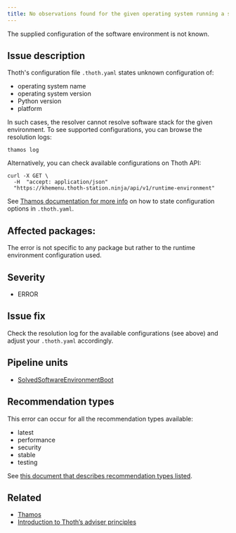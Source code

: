 ```yaml
---
title: No observations found for the given operating system running a specific Python version
---
```


The supplied configuration of the software environment is not known.

## Issue description

Thoth's configuration file ``.thoth.yaml`` states unknown configuration of:

 * operating system name
 * operating system version
 * Python version
 * platform

In such cases, the resolver cannot resolve software stack for the given
environment. To see supported configurations, you can browse the resolution
logs:

```console
thamos log
```

Alternatively, you can check available configurations on Thoth API:

```console
curl -X GET \
  -H  "accept: application/json"
  "https://khemenu.thoth-station.ninja/api/v1/runtime-environment"
```

See [Thamos documentation for more info][1] on how to state configuration
options in ``.thoth.yaml``.

## Affected packages:

The error is not specific to any package but rather to the runtime environment
configuration used.

## Severity

 * ERROR

## Issue fix

Check the resolution log for the available configurations (see above) and
adjust your ``.thoth.yaml`` accordingly.

## Pipeline units

 * [SolvedSoftwareEnvironmentBoot](https://thoth-station.ninja/docs/developers/adviser/thoth.adviser.boots.html#thoth.adviser.boots.SolvedSoftwareEnvironmentBoot)

## Recommendation types

This error can occur for all the recommendation types available:

 * latest
 * performance
 * security
 * stable
 * testing

See [this document that describes recommendation types
listed](http://thoth-station.ninja/recommendation-types).

## Related

 * [Thamos][1]
 * [Introduction to Thoth’s adviser principles][2]

[1]: https://thoth-station.ninja/docs/developers/thamos/index.html
[2]: https://thoth-station.ninja/docs/developers/adviser/introduction.html
